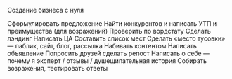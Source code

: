 Создание бизнеса с нуля

Сформулировать предложение
Найти конкурентов и написать УТП и преимущества (для возражений)
Проверить по вордстату
Сделать лэндинг
Написать ЦА
Составить список мест
Сделать «место тусовки» — паблик, сайт, блог, рассылка
Набивать контентом
Написать объявление
Попросить друзей сделать репост
Написать о себе — почему я эксперт / отзывы / душещипательная история
Собирать возражения, тестировать ответы

